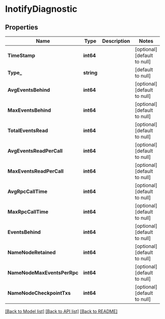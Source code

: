 # InotifyDiagnostic

## Properties
Name | Type | Description | Notes
------------ | ------------- | ------------- | -------------
**TimeStamp** | **int64** |  | [optional] [default to null]
**Type_** | **string** |  | [default to null]
**AvgEventsBehind** | **int64** |  | [optional] [default to null]
**MaxEventsBehind** | **int64** |  | [optional] [default to null]
**TotalEventsRead** | **int64** |  | [optional] [default to null]
**AvgEventsReadPerCall** | **int64** |  | [optional] [default to null]
**MaxEventsReadPerCall** | **int64** |  | [optional] [default to null]
**AvgRpcCallTime** | **int64** |  | [optional] [default to null]
**MaxRpcCallTime** | **int64** |  | [optional] [default to null]
**EventsBehind** | **int64** |  | [optional] [default to null]
**NameNodeRetained** | **int64** |  | [optional] [default to null]
**NameNodeMaxEventsPerRpc** | **int64** |  | [optional] [default to null]
**NameNodeCheckpointTxs** | **int64** |  | [optional] [default to null]

[[Back to Model list]](../README.md#documentation-for-models) [[Back to API list]](../README.md#documentation-for-api-endpoints) [[Back to README]](../README.md)

